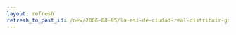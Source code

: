 ```yaml
---
layout: refresh
refresh_to_post_id: /new/2006-08-05/la-esi-de-ciudad-real-distribuir-gnesis-a-sus-alumnos
---
```

